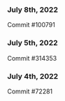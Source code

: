 ### July 8th, 2022

Commit #100791

### July 5th, 2022

Commit #314353


### July 4th, 2022

Commit #72281
